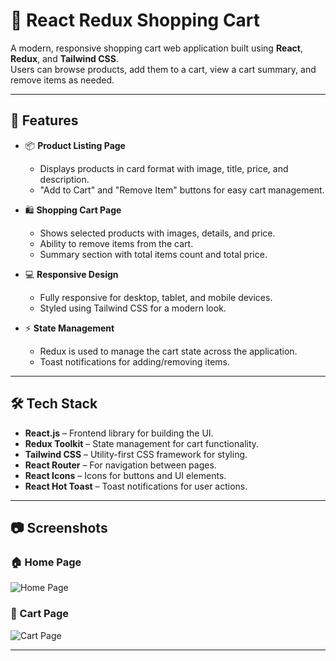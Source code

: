 # 🛒 React Redux Shopping Cart

A modern, responsive shopping cart web application built using **React**, **Redux**, and **Tailwind CSS**.  
Users can browse products, add them to a cart, view a cart summary, and remove items as needed.

---

## 🚀 Features

- 📦 **Product Listing Page**
  - Displays products in card format with image, title, price, and description.
  - "Add to Cart" and "Remove Item" buttons for easy cart management.
  
- 🛍 **Shopping Cart Page**
  - Shows selected products with images, details, and price.
  - Ability to remove items from the cart.
  - Summary section with total items count and total price.
  
- 💻 **Responsive Design**
  - Fully responsive for desktop, tablet, and mobile devices.
  - Styled using Tailwind CSS for a modern look.

- ⚡ **State Management**
  - Redux is used to manage the cart state across the application.
  - Toast notifications for adding/removing items.

---

## 🛠️ Tech Stack

- **React.js** – Frontend library for building the UI.
- **Redux Toolkit** – State management for cart functionality.
- **Tailwind CSS** – Utility-first CSS framework for styling.
- **React Router** – For navigation between pages.
- **React Icons** – Icons for buttons and UI elements.
- **React Hot Toast** – Toast notifications for user actions.

---

## 📷 Screenshots

### 🏠 Home Page
![Home Page](<img width="940" height="882" alt="image" src="https://github.com/user-attachments/assets/42e3cef1-a766-4e50-a23a-92677db5e486" />
)

### 🛒 Cart Page
![Cart Page](<img width="1233" height="838" alt="image" src="https://github.com/user-attachments/assets/9f4ed5bc-bfff-47b3-a94d-1b60dd2cf345" />
)

---

